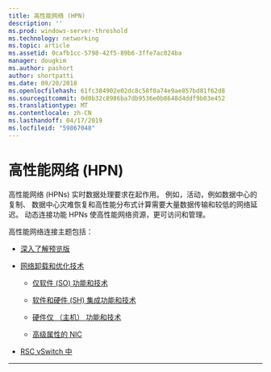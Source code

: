 ```yaml
---
title: 高性能网络 (HPN)
description: ''
ms.prod: windows-server-threshold
ms.technology: networking
ms.topic: article
ms.assetid: 0cafb1cc-5798-42f5-89b6-3ffe7ac024ba
manager: dougkim
ms.author: pashort
author: shortpatti
ms.date: 09/20/2018
ms.openlocfilehash: 61fc384902e02dc8c58f0a74e9ae857bd81f62d8
ms.sourcegitcommit: 0d0b32c8986ba7db9536e0b8648d4ddf9b03e452
ms.translationtype: MT
ms.contentlocale: zh-CN
ms.lasthandoff: 04/17/2019
ms.locfileid: "59867048"
---
```

# <a name="high-performance-networking-hpn"></a>高性能网络 (HPN)

高性能网络 (HPNs) 实时数据处理要求在起作用。 例如，活动，例如数据中心的复制、 数据中心灾难恢复和高性能分布式计算需要大量数据传输和较低的网络延迟。 动态连接功能 HPNs 使高性能网络资源，更可访问和管理。 


高性能网络连接主题包括：

- [深入了解预览版](hpn-insider-preview.md)

- [网络卸载和优化技术](network-offload-and-optimization.md)

  - [仅软件 (SO) 功能和技术](hpn-software-only-features.md)

  - [软件和硬件 (SH) 集成功能和技术](hpn-software-hardware-features.md)

  - [硬件仅 （主机） 功能和技术](hpn-hardware-only-features.md)

  - [高级属性的 NIC](hpn-nic-advanced-properties.md)

- [RSC vSwitch 中](rsc-in-the-vswitch.md)

---